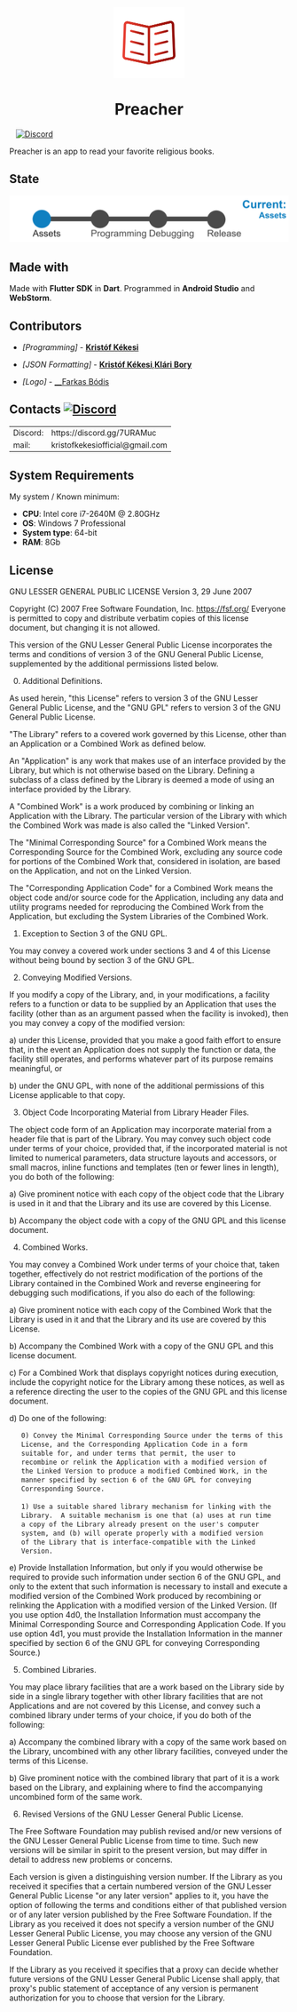 <p align="center">
   <img width="128" align="center" src="img/logo.svg"></p>
<h1 align="center">
  Preacher
</h1>

<img src="https://img.shields.io/badge/Status-Assets-blue.svg" alt=""> <img src="https://img.shields.io/badge/Contributors-3-blue.svg" alt=""> <img src="https://img.shields.io/badge/Build-Passed-green.svg" alt=""> [![Discord](https://img.shields.io/discord/639186082214445116.svg?label=&logo=discord&logoColor=ffffff&color=7389D8&labelColor=6A7EC2)](https://discord.gg/7URAMuc)

<span style="text-align: justify;">Preacher is an app to read your favorite religious books.</span>


## State <img src="https://img.shields.io/badge/Assets-blue.svg" alt="">
<img src="img/assets.png">
 
## Made with <img src="https://img.shields.io/badge/Flutter-blue.svg" alt=""> <img src="https://img.shields.io/badge/Android Studio-green.svg" alt="">
Made with __Flutter SDK__ in __Dart__. Programmed in __Android Studio__ and __WebStorm__. 

## Contributors <img src="https://img.shields.io/badge/3-blue.svg" alt="">
* _[Programming]_  - [__Kristóf Kékesi__](https://github.com/KristofKekesi)
 
* _[JSON Formatting]_ - [__Kristóf Kékesi__](https://github.com/KristofKekesi),[__Klári Bory__](https://www.instagram.com/boryklara/)

* _[Logo]_  - [__Farkas Bódis](https://github.com/BodisFarkas)
## Contacts [![Discord](https://img.shields.io/discord/639186082214445116.svg?label=&logo=discord&logoColor=ffffff&color=7389D8&labelColor=6A7EC2)](https://discord.gg/7URAMuc)

<table>
 <tr><td>
  Discord:
 </td><td>
  https://discord.gg/7URAMuc
 </td></tr>
 <tr><td>
  mail:
 </td><td>
  kristofkekesiofficial@gmail.com
 </td></tr>
</table>

## System Requirements
My system / Known minimum:
- __CPU__: Intel core i7-2640M @ 2.80GHz
- __OS__: Windows 7 Professional
- __System type__: 64-bit
- __RAM__: 8Gb

## License <img src="https://img.shields.io/badge/LGPL%203.0-brown.svg" alt="">
 GNU LESSER GENERAL PUBLIC LICENSE
                       Version 3, 29 June 2007

 Copyright (C) 2007 Free Software Foundation, Inc. <https://fsf.org/>
 Everyone is permitted to copy and distribute verbatim copies
 of this license document, but changing it is not allowed.


  This version of the GNU Lesser General Public License incorporates
the terms and conditions of version 3 of the GNU General Public
License, supplemented by the additional permissions listed below.

  0. Additional Definitions.

  As used herein, "this License" refers to version 3 of the GNU Lesser
General Public License, and the "GNU GPL" refers to version 3 of the GNU
General Public License.

  "The Library" refers to a covered work governed by this License,
other than an Application or a Combined Work as defined below.

  An "Application" is any work that makes use of an interface provided
by the Library, but which is not otherwise based on the Library.
Defining a subclass of a class defined by the Library is deemed a mode
of using an interface provided by the Library.

  A "Combined Work" is a work produced by combining or linking an
Application with the Library.  The particular version of the Library
with which the Combined Work was made is also called the "Linked
Version".

  The "Minimal Corresponding Source" for a Combined Work means the
Corresponding Source for the Combined Work, excluding any source code
for portions of the Combined Work that, considered in isolation, are
based on the Application, and not on the Linked Version.

  The "Corresponding Application Code" for a Combined Work means the
object code and/or source code for the Application, including any data
and utility programs needed for reproducing the Combined Work from the
Application, but excluding the System Libraries of the Combined Work.

  1. Exception to Section 3 of the GNU GPL.

  You may convey a covered work under sections 3 and 4 of this License
without being bound by section 3 of the GNU GPL.

  2. Conveying Modified Versions.

  If you modify a copy of the Library, and, in your modifications, a
facility refers to a function or data to be supplied by an Application
that uses the facility (other than as an argument passed when the
facility is invoked), then you may convey a copy of the modified
version:

   a) under this License, provided that you make a good faith effort to
   ensure that, in the event an Application does not supply the
   function or data, the facility still operates, and performs
   whatever part of its purpose remains meaningful, or

   b) under the GNU GPL, with none of the additional permissions of
   this License applicable to that copy.

  3. Object Code Incorporating Material from Library Header Files.

  The object code form of an Application may incorporate material from
a header file that is part of the Library.  You may convey such object
code under terms of your choice, provided that, if the incorporated
material is not limited to numerical parameters, data structure
layouts and accessors, or small macros, inline functions and templates
(ten or fewer lines in length), you do both of the following:

   a) Give prominent notice with each copy of the object code that the
   Library is used in it and that the Library and its use are
   covered by this License.

   b) Accompany the object code with a copy of the GNU GPL and this license
   document.

  4. Combined Works.

  You may convey a Combined Work under terms of your choice that,
taken together, effectively do not restrict modification of the
portions of the Library contained in the Combined Work and reverse
engineering for debugging such modifications, if you also do each of
the following:

   a) Give prominent notice with each copy of the Combined Work that
   the Library is used in it and that the Library and its use are
   covered by this License.

   b) Accompany the Combined Work with a copy of the GNU GPL and this license
   document.

   c) For a Combined Work that displays copyright notices during
   execution, include the copyright notice for the Library among
   these notices, as well as a reference directing the user to the
   copies of the GNU GPL and this license document.

   d) Do one of the following:

       0) Convey the Minimal Corresponding Source under the terms of this
       License, and the Corresponding Application Code in a form
       suitable for, and under terms that permit, the user to
       recombine or relink the Application with a modified version of
       the Linked Version to produce a modified Combined Work, in the
       manner specified by section 6 of the GNU GPL for conveying
       Corresponding Source.

       1) Use a suitable shared library mechanism for linking with the
       Library.  A suitable mechanism is one that (a) uses at run time
       a copy of the Library already present on the user's computer
       system, and (b) will operate properly with a modified version
       of the Library that is interface-compatible with the Linked
       Version.

   e) Provide Installation Information, but only if you would otherwise
   be required to provide such information under section 6 of the
   GNU GPL, and only to the extent that such information is
   necessary to install and execute a modified version of the
   Combined Work produced by recombining or relinking the
   Application with a modified version of the Linked Version. (If
   you use option 4d0, the Installation Information must accompany
   the Minimal Corresponding Source and Corresponding Application
   Code. If you use option 4d1, you must provide the Installation
   Information in the manner specified by section 6 of the GNU GPL
   for conveying Corresponding Source.)

  5. Combined Libraries.

  You may place library facilities that are a work based on the
Library side by side in a single library together with other library
facilities that are not Applications and are not covered by this
License, and convey such a combined library under terms of your
choice, if you do both of the following:

   a) Accompany the combined library with a copy of the same work based
   on the Library, uncombined with any other library facilities,
   conveyed under the terms of this License.

   b) Give prominent notice with the combined library that part of it
   is a work based on the Library, and explaining where to find the
   accompanying uncombined form of the same work.

  6. Revised Versions of the GNU Lesser General Public License.

  The Free Software Foundation may publish revised and/or new versions
of the GNU Lesser General Public License from time to time. Such new
versions will be similar in spirit to the present version, but may
differ in detail to address new problems or concerns.

  Each version is given a distinguishing version number. If the
Library as you received it specifies that a certain numbered version
of the GNU Lesser General Public License "or any later version"
applies to it, you have the option of following the terms and
conditions either of that published version or of any later version
published by the Free Software Foundation. If the Library as you
received it does not specify a version number of the GNU Lesser
General Public License, you may choose any version of the GNU Lesser
General Public License ever published by the Free Software Foundation.

  If the Library as you received it specifies that a proxy can decide
whether future versions of the GNU Lesser General Public License shall
apply, that proxy's public statement of acceptance of any version is
permanent authorization for you to choose that version for the
Library.
